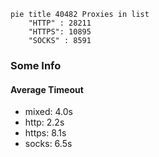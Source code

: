 
```mermaid
pie title 40482 Proxies in list
    "HTTP" : 28211
    "HTTPS": 10895
    "SOCKS" : 8591
```

### Some Info
#### Average Timeout

- mixed: 4.0s
- http: 2.2s
- https: 8.1s
- socks: 6.5s